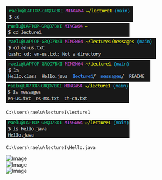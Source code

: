 ![Image](cd_no_arg.png)  
![Image](cd_directory.png)  
![Image](cd_file.png)  
![Image](ls_no_arg.png)  
![Image](ls_directory.png)  
```
C:\Users\raelu\lecture1\lecture1
```  
![Image](ls_file.png)  
```
C:\Users\raelu\lecture1\Hello.java
```  
![Image]()  
![Image]()  
![Image]()  
